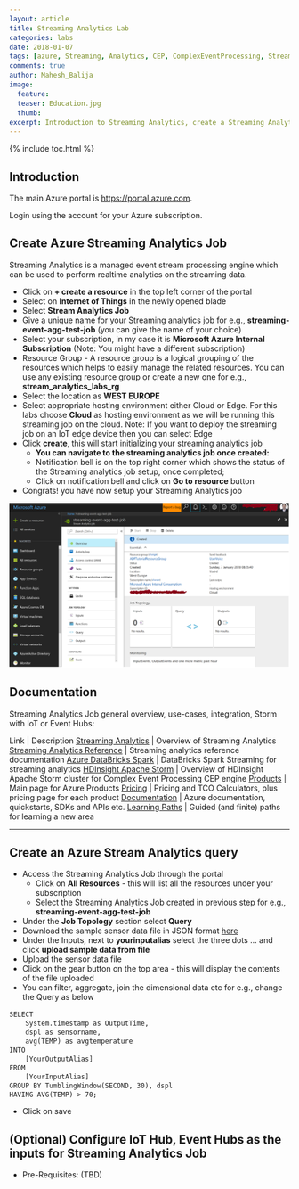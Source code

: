```yaml
---
layout: article
title: Streaming Analytics Lab
categories: labs
date: 2018-01-07
tags: [azure, Streaming, Analytics, CEP, ComplexEventProcessing, StreamingAnalytics, IoT, IoTHub, EventHub, lab]
comments: true
author: Mahesh_Balija
image:
  feature: 
  teaser: Education.jpg
  thumb: 
excerpt: Introduction to Streaming Analytics, create a Streaming Analytics Job and perform simple aggregations on the events from files or IoT Hub or Event Hubs.
---
```

{% include toc.html %}

## Introduction

The main Azure portal is <a href="https://portal.azure.com" target="portal">https://portal.azure.com</a>.

Login using the account for your Azure subscription.

## Create Azure Streaming Analytics Job

Streaming Analytics is a managed event stream processing engine which can be used to perform realtime analytics on the streaming data.

- Click on **+ create a resource** in the top left corner of the portal
- Select on **Internet of Things** in the newly opened blade
- Select **Stream Analytics Job**
- Give a unique name for your Streaming analytics job for e.g., **streaming-event-agg-test-job** (you can give the name of your choice)
- Select your subscription, in my case it is **Microsoft Azure Internal Subscription** (Note: You might have a different subscription)
- Resource Group - A resource group is a logical grouping of the resources which helps to easily manage the related resources. You can use any existing resource group or create a new one for e.g., **stream_analytics_labs_rg** 
- Select the location as **WEST EUROPE**
- Select appropriate hosting environment either Cloud or Edge. For this labs choose **Cloud** as hosting environment as we will be running this streaming job on the cloud. Note: If you want to deploy the streaming job on an IoT edge device then you can select Edge 
- Click **create**, this will start initializing your streaming analytics job
    - **You can navigate to the streaming analytics job once created:**
    - Notification bell is on the top right corner which shows the status of the Streaming analytics job setup, once completed;
    - Click on notification bell and click on **Go to resource** button
- Congrats! you have now setup your Streaming Analytics job  

![](/labs/streaming-analytics/images/streaming-analytics-job-creation-page.png)

## Documentation

Streaming Analytics Job general overview, use-cases, integration, Storm with IoT or Event Hubs: 

Link | Description
<a href="https://azure.microsoft.com/en-us/services/stream-analytics/" target="azuredocs">Streaming Analytics</a> | Overview of Streaming Analytics 
<a href="https://docs.microsoft.com/en-us/azure/stream-analytics/" target="azuredocs">Streaming Analytics Reference</a> | Streaming analytics reference documentation
<a href="https://docs.azuredatabricks.net/" target="azuredocs">Azure DataBricks Spark</a> | DataBricks Spark Streaming for streaming analytics
<a href="https://docs.microsoft.com/en-us/azure/hdinsight/storm/apache-storm-overview" target="microsoft_customer_stories">HDInsight Apache Storm</a> | Overview of HDInsight Apache Storm cluster for Complex Event Processing CEP engine 
<a href="https://azure.microsoft.com/en-us/services" target="azuredocs">Products</a> | Main page for Azure Products
<a href="https://azure.microsoft.com/en-us/pricing" target="azuredocs">Pricing</a> | Pricing and TCO Calculators, plus pricing page for each product
<a href="https://docs.microsoft.com/en-us/azure" target="azuredocs">Documentation</a> | Azure documentation, quickstarts, SDKs and APIs etc.
<a href="https://azure.microsoft.com/en-us/documentation/learning-paths" target="azuredocs">Learning Paths</a> | Guided (and finite) paths for learning a new area  

------------------------------------------------------------------

## Create an Azure Stream Analytics query

-   Access the Streaming Analytics Job through the portal
    - Click on **All Resources** - this will list all the resources under your subscription
    - Select the Streaming Analytics Job created in previous step for e.g., **streaming-event-agg-test-job**
-   Under the **Job Topology** section select **Query**
-   Download the sample sensor data file in JSON format [here](/labs/streaming-analytics/SampleSensorData.json)
-   Under the Inputs, next to **yourinputalias** select the three dots ... and click **upload sample data from file** 
-   Upload the sensor data file 
-   Click on the gear button on the top area - this will display the contents of the file uploaded 
-   You can filter, aggregate, join the dimensional data etc for e.g., change the Query as below

```
SELECT
    System.timestamp as OutputTime,
    dspl as sensorname,
    avg(TEMP) as avgtemperature
INTO
    [YourOutputAlias]
FROM
    [YourInputAlias]
GROUP BY TumblingWindow(SECOND, 30), dspl
HAVING AVG(TEMP) > 70;
```
-   Click on save

## (Optional) Configure IoT Hub, Event Hubs as the inputs for Streaming Analytics Job

-   Pre-Requisites: (TBD)